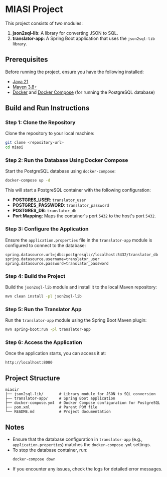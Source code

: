 # MIASI Project

This project consists of two modules:
1. **json2sql-lib**: A library for converting JSON to SQL.
2. **translator-app**: A Spring Boot application that uses the `json2sql-lib` library.

## Prerequisites

Before running the project, ensure you have the following installed:
- [Java 21](https://www.oracle.com/java/technologies/javase-jdk21-downloads.html)
- [Maven 3.8+](https://maven.apache.org/download.cgi)
- [Docker](https://www.docker.com/) and [Docker Compose](https://docs.docker.com/compose/) (for running the PostgreSQL database)

## Build and Run Instructions

### Step 1: Clone the Repository
Clone the repository to your local machine:
```bash
git clone <repository-url>
cd miasi
```

### Step 2: Run the Database Using Docker Compose
Start the PostgreSQL database using `docker-compose`:
```bash
docker-compose up -d
```

This will start a PostgreSQL container with the following configuration:
- **POSTGRES_USER**: `translator_user`
- **POSTGRES_PASSWORD**: `translator_password`
- **POSTGRES_DB**: `translator_db`
- **Port Mapping**: Maps the container's port `5432` to the host's port `5432`.

### Step 3: Configure the Application
Ensure the `application.properties` file in the `translator-app` module is configured to connect to the database:
```properties
spring.datasource.url=jdbc:postgresql://localhost:5432/translator_db
spring.datasource.username=translator_user
spring.datasource.password=translator_password
```

### Step 4: Build the Project
Build the `json2sql-lib` module and install it to the local Maven repository:
```bash
mvn clean install -pl json2sql-lib
```

### Step 5: Run the Translator App
Run the `translator-app` module using the Spring Boot Maven plugin:
```bash
mvn spring-boot:run -pl translator-app
```

### Step 6: Access the Application
Once the application starts, you can access it at:
```
http://localhost:8080
```

## Project Structure

```
miasi/
├── json2sql-lib/       # Library module for JSON to SQL conversion
├── translator-app/     # Spring Boot application
├── docker-compose.yml  # Docker Compose configuration for PostgreSQL
├── pom.xml             # Parent POM file
└── README.md           # Project documentation
```

## Notes
- Ensure that the database configuration in `translator-app` (e.g., `application.properties`) matches the `docker-compose.yml` settings.
- To stop the database container, run:
  ```bash
  docker-compose down
  ```
- If you encounter any issues, check the logs for detailed error messages.
